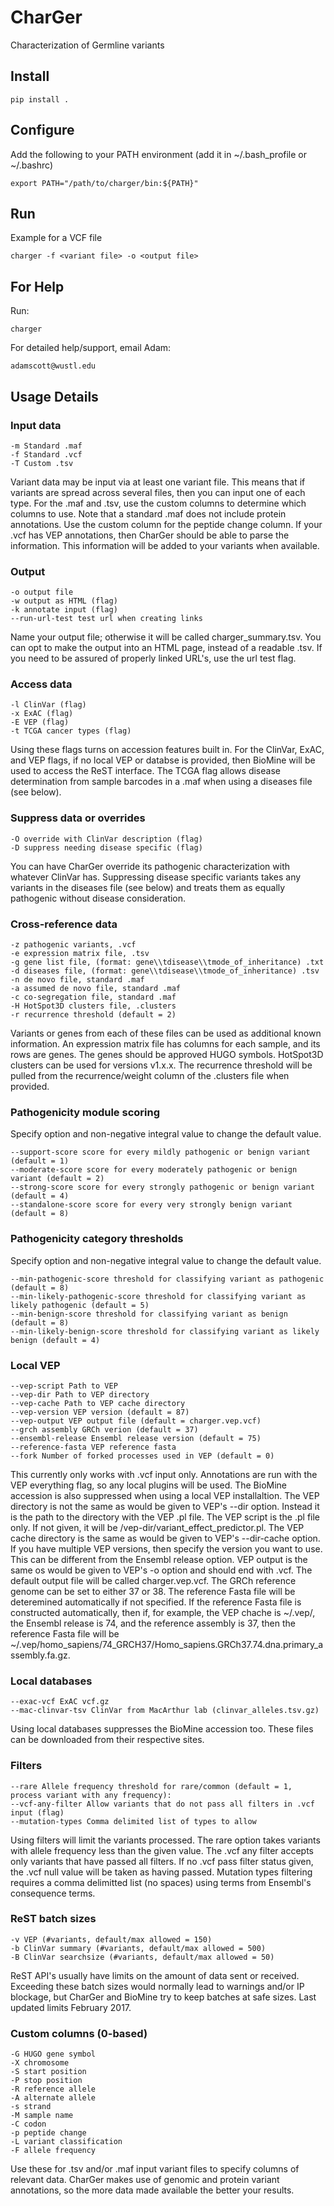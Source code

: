 # CharGer
Characterization of Germline variants
## Install

	pip install .

## Configure
Add the following to your PATH environment (add it in ~/.bash_profile or ~/.bashrc)

	export PATH="/path/to/charger/bin:${PATH}"

## Run
Example for a VCF file

	charger -f <variant file> -o <output file>

## For Help
Run:

	charger

For detailed help/support, email Adam:

	adamscott@wustl.edu

## Usage Details
### Input data
	-m Standard .maf
	-f Standard .vcf
	-T Custom .tsv
Variant data may be input via at least one variant file. 
This means that if variants are spread across several files, then you can input one of each type. 
For the .maf and .tsv, use the custom columns to determine which columns to use. 
Note that a standard .maf does not include protein annotations. 
Use the custom column for the peptide change column. 
If your .vcf has VEP annotations, then CharGer should be able to parse the information. 
This information will be added to your variants when available.

### Output
	-o output file
	-w output as HTML (flag)
	-k annotate input (flag)
	--run-url-test test url when creating links
Name your output file; otherwise it will be called charger_summary.tsv. 
You can opt to make the output into an HTML page, instead of a readable .tsv. 
If you need to be assured of properly linked URL's, use the url test flag. 

### Access data
	-l ClinVar (flag)
	-x ExAC (flag)
	-E VEP (flag)
	-t TCGA cancer types (flag)
Using these flags turns on accession features built in. 
For the ClinVar, ExAC, and VEP flags, if no local VEP or databse is provided, then BioMine will be used to access the ReST interface. 
The TCGA flag allows disease determination from sample barcodes in a .maf when using a diseases file (see below). 

### Suppress data or overrides
	-O override with ClinVar description (flag)
	-D suppress needing disease specific (flag)
You can have CharGer override its pathogenic characterization with whatever ClinVar has. 
Suppressing disease specific variants takes any variants in the diseases file (see below) and treats them as equally pathogenic without disease consideration.

### Cross-reference data
	-z pathogenic variants, .vcf
	-e expression matrix file, .tsv
	-g gene list file, (format: gene\\tdisease\\tmode_of_inheritance) .txt
	-d diseases file, (format: gene\\tdisease\\tmode_of_inheritance) .tsv
	-n de novo file, standard .maf
	-a assumed de novo file, standard .maf
	-c co-segregation file, standard .maf
	-H HotSpot3D clusters file, .clusters
	-r recurrence threshold (default = 2)
Variants or genes from each of these files can be used as additional known information. 
An expression matrix file has columns for each sample, and its rows are genes. 
The genes should be approved HUGO symbols. 
HotSpot3D clusters can be used for versions v1.x.x. 
The recurrence threshold will be pulled from the recurrence/weight column of the .clusters file when provided.

### Pathogenicity module scoring
Specify option and non-negative integral value to change the default value.
```
--support-score score for every mildly pathogenic or benign variant (default = 1)
--moderate-score score for every moderately pathogenic or benign variant (default = 2)
--strong-score score for every strongly pathogenic or benign variant (default = 4)
--standalone-score score for every very strongly benign variant (default = 8)
```

### Pathogenicity category thresholds
Specify option and non-negative integral value to change the default value.
```
--min-pathogenic-score threshold for classifying variant as pathogenic (default = 8)
--min-likely-pathogenic-score threshold for classifying variant as likely pathogenic (default = 5)
--min-benign-score threshold for classifying variant as benign (default = 8)
--min-likely-benign-score threshold for classifying variant as likely benign (default = 4)
```

### Local VEP
	--vep-script Path to VEP
	--vep-dir Path to VEP directory
	--vep-cache Path to VEP cache directory
	--vep-version VEP version (default = 87)
	--vep-output VEP output file (default = charger.vep.vcf)
	--grch assembly GRCh verion (default = 37)
	--ensembl-release Ensembl release version (default = 75)
	--reference-fasta VEP reference fasta
	--fork Number of forked processes used in VEP (default = 0) 
This currently only works with .vcf input only. 
Annotations are run with the VEP everything flag, so any local plugins will be used. 
The BioMine accession is also suppressed when using a local VEP installaltion. 
The VEP directory is not the same as would be given to VEP's --dir option. 
Instead it is the path to the directory with the VEP .pl file. 
The VEP script is the .pl file only. 
If not given, it will be /vep-dir/variant\_effect\_predictor.pl. 
The VEP cache directory is the same as would be given to VEP's --dir-cache option. 
If you have multiple VEP versions, then specify the version you want to use. 
This can be different from the Ensembl release option. 
VEP output is the same os would be given to VEP's -o option and should end with .vcf. 
The default output file will be called charger.vep.vcf. 
The GRCh reference genome can be set to either 37 or 38. 
The reference Fasta file will be deteremined automatically if not specified. 
If the reference Fasta file is constructed automatically, then if, for example, the VEP chache is ~/.vep/, the Ensembl release is 74, and the reference assembly is 37, then the reference Fasta file will be ~/.vep/homo\_sapiens/74\_GRCH37/Homo\_sapiens.GRCh37.74.dna.primary\_assembly.fa.gz.  

### Local databases
	--exac-vcf ExAC vcf.gz
	--mac-clinvar-tsv ClinVar from MacArthur lab (clinvar_alleles.tsv.gz)
Using local databases suppresses the BioMine accession too. 
These files can be downloaded from their respective sites.

### Filters
	--rare Allele frequency threshold for rare/common (default = 1, process variant with any frequency):
	--vcf-any-filter Allow variants that do not pass all filters in .vcf input (flag)
	--mutation-types Comma delimited list of types to allow
Using filters will limit the variants processed. 
The rare option takes variants with allele frequency less than the given value. 
The .vcf any filter accepts only variants that have passed all filters. 
If no .vcf pass filter status given, the .vcf null value will be taken as having passed. 
Mutation types filtering requires a comma delimitted list (no spaces) using terms from Ensembl's consequence terms.

### ReST batch sizes
	-v VEP (#variants, default/max allowed = 150)
	-b ClinVar summary (#variants, default/max allowed = 500)
	-B ClinVar searchsize (#variants, default/max allowed = 50)
ReST API's usually have limits on the amount of data sent or received. 
Exceeding these batch sizes would normally lead to warnings and/or IP blockage, but CharGer and BioMine try to keep batches at safe sizes. Last updated limits February 2017.

### Custom columns (0-based)
	-G HUGO gene symbol
	-X chromosome
	-S start position
	-P stop position
	-R reference allele
	-A alternate allele
	-s strand
	-M sample name
	-C codon
	-p peptide change
	-L variant classification
	-F allele frequency
Use these for .tsv and/or .maf input variant files to specify columns of relevant data. 
CharGer makes use of genomic and protein variant annotations, so the more data made available the better your results.
